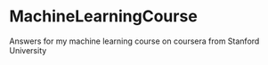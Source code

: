 # MachineLearningCourse
Answers for my machine learning course on coursera from Stanford University
